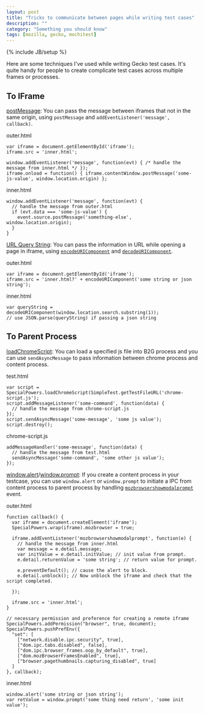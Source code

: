 ```yaml
---
layout: post
title: "Tricks to communicate between pages while writing test cases"
description: ""
category: "Something you should know"
tags: [mozilla, gecko, mochitest]
---
```

{% include JB/setup %}

Here are some techniques I've used while writing Gecko test cases. It's quite handy for people to create complicate test cases across multiple frames or processes.

To IFrame
---------
[postMessage][1]: You can pass the message between iframes that not in the same origin, using `postMessage` and `addEventListener('message', callback)`.

outer.html

    var iframe = document.getElementById('iframe');
    iframe.src = 'inner.html';

    window.addEventListener('message', function(evt) { /* handle the message from inner.html */ });
    iframe.onload = function() { iframe.contentWindow.postMessage('some-js-value', window.location.origin) };

inner.html

    window.addEventListener('message', function(evt) {
      // handle the message from outer.html
      if (evt.data === 'some-js-value') {
        event.source.postMessage('something-else', window.location.origin);
      }
    }

[URL Query String][2]: You can pass the information in URL while opening a page in iframe, using [`encodeURIComponent`][3] and [`decodeURIComponent`][4].

outer.html

    var iframe = document.getElementById('iframe');
    iframe.src = 'inner.html?' + encodeURIComponent('some string or json string');

inner.html

    var queryString = decodeURIComponent(window.location.search.substring(1));
    // use JSON.parse(queryString) if passing a json string

To Parent Process
-----------------
[loadChromeScript][5]: You can load a specified js file into B2G process and you can use `sendAsyncMessage` to pass information between chrome process and content process.

test.html

    var script = SpecialPowers.loadChromeScript(SimpleTest.getTestFileURL('chrome-script.js');
    script.addMessageListener('some-command', function(data) {
      // handle the message from chrome-script.js
    });
    script.sendAsyncMessage('some-message', 'some js value');
    script.destroy();

chrome-script.js

    addMessageHandler('some-message', function(data) {
      // handle the message from test.html
      sendAsyncMessage('some-command', 'some other js value');
    });

[window.alert][6]/[window.prompt][7]: If you create a content process in your testcase, you can use `window.alert` or `window.prompt` to initiate a IPC from content process to parent process by handling [`mozbrowsershowmodalprompt`][8] event.

outer.html

    function callback() {
      var iframe = document.createElement('iframe');
      SpecialPowers.wrap(iframe).mozbrowser = true;

      iframe.addEventListener('mozbrowsershowmodalprompt', function(e) {
        // handle the message from inner.html
        var message = e.detail.message;
        var initValue = e.detail.initValue; // init value from prompt.
        e.detail.returenValue = 'some string'; // return value for prompt.

        e.preventDefault(); // cause the alert to block.
        e.detail.unblock(); // Now unblock the iframe and check that the script completed.

      });

      iframe.src = 'inner.html';
    }

    // necessary permission and preference for creating a remote iframe
    SpecialPowers.addPermission("browser", true, document);
    SpecialPowers.pushPrefEnv({
      "set": [
        ["network.disable.ipc.security", true],
        ["dom.ipc.tabs.disabled", false],
        ["dom.ipc.browser_frames.oop_by_default", true],
        ["dom.mozBrowserFramesEnabled", true],
        ["browser.pagethumbnails.capturing_disabled", true]
      ]
    }, callback);

inner.html

    window.alert('some string or json string');
    var retValue = window.prompt('some thing need return', 'some init value');

[1]: https://developer.mozilla.org/en-US/docs/Web/API/Window.postMessage
[2]: http://en.wikipedia.org/wiki/Query_string
[3]: https://developer.mozilla.org/en-US/docs/Web/JavaScript/Reference/Global_Objects/encodeURIComponent
[4]: https://developer.mozilla.org/en-US/docs/Web/JavaScript/Reference/Global_Objects/decodeURIComponent
[5]: https://developer.mozilla.org/en-US/docs/SpecialPowers#loadChromeScript()
[6]: https://developer.mozilla.org/en-US/docs/Web/API/window.alert
[7]: https://developer.mozilla.org/en-US/docs/Web/API/window.prompt
[8]: https://developer.mozilla.org/en-US/docs/Web/Reference/Events/mozbrowsershowmodalprompt
